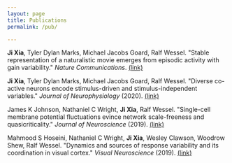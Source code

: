 ```yaml
---
layout: page
title: Publications
permalink: /pub/

---
```

**Ji Xia**, Tyler Dylan Marks, Michael Jacobs Goard, Ralf Wessel. "Stable representation of a naturalistic movie emerges from episodic activity with gain variability." *Nature Communications*. [(link)](https://www.nature.com/articles/s41467-021-25437-2)

**Ji Xia**, Tyler Dylan Marks, Michael Jacobs Goard, Ralf Wessel. "Diverse co-active neurons encode stimulus-driven and stimulus-independent variables." *Journal of Neurophysiology* (2020). [(link)](https://journals.physiology.org/doi/abs/10.1152/jn.00431.2020?casa_token=MO5OvecahU8AAAAA:mya07nSYZ6fJgq26bY6leUwm8Dn7GTopzJqMgQmUL1_aZSQjF2nwbfDcRf0EBSWYxX26pHe6nE0)

James K Johnson, Nathaniel C Wright, **Ji Xia**, Ralf Wessel. "Single-cell membrane potential fluctuations evince network scale-freeness and quasicriticality." *Journal of Neuroscience* (2019). [(link)](https://www.jneurosci.org/content/39/24/4738.abstract)

Mahmood S Hoseini, Nathaniel C Wright, **Ji Xia**, Wesley Clawson, Woodrow Shew, Ralf Wessel. "Dynamics and sources of response variability and its coordination in visual cortex." *Visual Neuroscience* (2019). [(link)](https://www.cambridge.org/core/journals/visual-neuroscience/article/dynamics-and-sources-of-response-variability-and-its-coordination-in-visual-cortex/B02458ED8856CB3DBC17DCB6B0C189B2)
